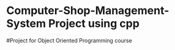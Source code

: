 # Computer-Shop-Management-System Project using cpp
#Project for Object Oriented Programming course
